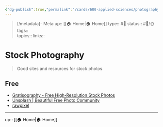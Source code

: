 ```yaml
---
{"dg-publish":true,"permalink":"/cards/600-applied-sciences/photography/stock-photography/","title":"Stock Photography"}
---
```


> [!metadata]- Meta
> up:: [[🏠 Home\|🏠 Home]]
> type:: #📝 
> status:: #📝/🌞
> tags::  
> topics:: 
> links::

# Stock Photography

> Good sites and resources for stock photos

## Free
- [Gratisography - Free High-Resolution Stock Photos](https://gratisography.com/)
- [Unsplash | Beautiful Free Photo Community](https://unsplash.com/)
- [rawpixel](https://www.rawpixel.com/)



---
up:: [[🏠 Home\|🏠 Home]]

